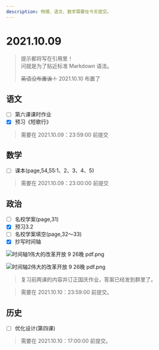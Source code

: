 ```yaml
---
description: 物理、语文、数学需要在今天提交。
---
```


# 2021.10.09

> 提示都将写在引用里！\
> 问就是为了贴近标准 Markdown 语法。
> 
> ~~英语没布置诶！~~ 2021.10.10 布置了

## 语文

* [ ] 第六课课时作业
* [x] 预习《短歌行》

> 需要在 2021.10.09：23:59:00 前提交

## 数学

* [ ] 课本(page,54,55:1、2、3、4、5)

> 需要在 2021.10.09：23:00:00 前提交

## 政治

* [ ] 名校学案(page,31)
* [x] 预习3.2
* [ ] 名校学案填空(page,32～33)
* [x] 抄写时间轴

![时间轴1](https://gchat.qpic.cn/gchatpic_new/0/0-0-4718CE4E6373949D4A598A37211DC3FE/0?term=3&file=4718ce4e6373949d4a598a37211dc3fe220375-1599-899.png&vscodeDragFlag=1"")伟大的改革开放 9 26晚 pdf.png

![时间轴2](https://gchat.qpic.cn/gchatpic_new/0/0-0-FFBE6AABEDFB381AF86B17389934A1C5/0?term=3&file=ffbe6aabedfb381af86b17389934a1c5168879-1599-899.png&vscodeDragFlag=1)伟大的改革开放 9 26晚 pdf.png

> 复习前两课的内容并订正国庆作业，答案已经发到群里了。

> 需要在 2021.10.10：23:59:00 前提交。

## 历史

* [ ] 优化设计(第四课)

> 需要在 2021.10.10：17:00:00 前提交。
